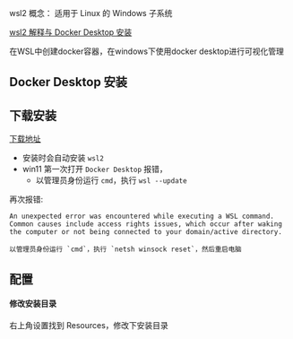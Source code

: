 wsl2 概念： 适用于 Linux 的 Windows 子系统

[wsl2 解释与 Docker Desktop 安装](https://zhuanlan.zhihu.com/p/224753478)

在WSL中创建docker容器，在windows下使用docker desktop进行可视化管理

## Docker Desktop 安装
## 下载安装
[下载地址](https://docs.docker.com/desktop/windows/install/)<br>
- 安装时会自动安装 `wsl2`
- win11 第一次打开 `Docker Desktop` 报错，
    - 以管理员身份运行 `cmd`，执行 `wsl --update`

再次报错:
```
An unexpected error was encountered while executing a WSL command. Common causes include access rights issues, which occur after waking the computer or not being connected to your domain/active directory.

以管理员身份运行 `cmd`，执行 `netsh winsock reset`，然后重启电脑
```

## 配置
#### 修改安装目录
右上角设置找到 Resources，修改下安装目录
